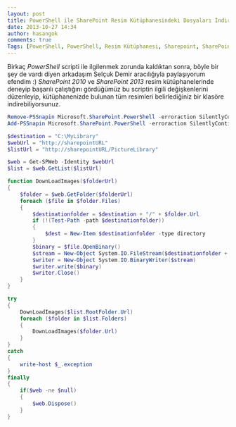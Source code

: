 ```yaml
---
layout: post
title: PowerShell ile SharePoint Resim Kütüphanesindeki Dosyaları İndirmek
date: 2013-10-27 14:34
author: hasangok
comments: true
Tags: [PowerShell, PowerShell, Resim Kütüphanesi, Sharepoint, SharePoint, Sharepoint 2013]
---
```

Birkaç *PowerShell* scripti ile ilgilenmek zorunda kaldıktan sonra, böyle bir şey de vardı diyen arkadaşım Selçuk Demir aracılığıyla paylaşıyorum efendim :) *SharePoint 2010* ve *SharePoint 2013* resim kütüphanelerinde deneyip başarılı çalıştığını gördüğümüz bu scriptin ilgili değişkenlerini düzenleyip, kütüphanenizde bulunan tüm resimleri belirlediğiniz bir klasöre indirebiliyorsunuz.

```powershell
Remove-PSSnapin Microsoft.SharePoint.PowerShell -erroraction SilentlyContinue
Add-PSSnapin Microsoft.SharePoint.PowerShell -erroraction SilentlyContinue

$destination = "C:\MyLibrary"
$webUrl = "http://sharepointURL"
$listUrl = "http://sharepointURL/PictureLibrary"

$web = Get-SPWeb -Identity $webUrl
$list = $web.GetList($listUrl)

function DownLoadImages($folderUrl)
{
    $folder = $web.GetFolder($folderUrl)
    foreach ($file in $folder.Files)
    {
        $destinationfolder = $destination + "/" + $folder.Url
        if (!(Test-Path -path $destinationfolder))
        {
            $dest = New-Item $destinationfolder -type directory
        }
        $binary = $file.OpenBinary()
        $stream = New-Object System.IO.FileStream($destinationfolder + "/" + $file.Name), Create
        $writer = New-Object System.IO.BinaryWriter($stream)
        $writer.write($binary)
        $writer.Close()
    }
}

try
{ 
    DownLoadImages($list.RootFolder.Url)
    foreach ($folder in $list.Folders)
    {
        DownLoadImages($folder.Url)
    }
}
catch
{
    write-host $_.exception 
}
finally
{
    if($web -ne $null)
    {
        $web.Dispose()
    }
}
```